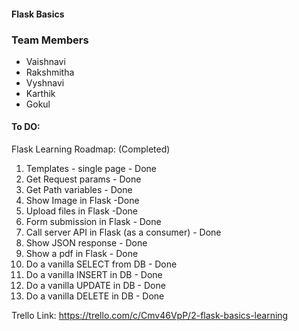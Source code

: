 #### Flask Basics

### Team Members

- Vaishnavi
- Rakshmitha
- Vyshnavi
- Karthik
- Gokul

#### To DO:

Flask Learning Roadmap: (Completed)

1. Templates - single page - Done
2. Get Request params - Done
3. Get Path variables - Done
4. Show Image in Flask -Done
5. Upload files in Flask -Done
6. Form submission in Flask - Done
7. Call server API in Flask (as a consumer) - Done
8. Show JSON response - Done
9. Show a pdf in Flask - Done
10. Do a vanilla SELECT from DB - Done
11. Do a vanilla INSERT in DB - Done
12. Do a vanilla UPDATE in DB - Done
13. Do a vanilla DELETE in DB - Done

Trello Link:
https://trello.com/c/Cmv46VpP/2-flask-basics-learning
